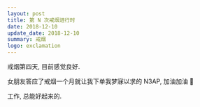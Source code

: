 ```yaml
---
layout: post
title: 第 N 次戒烟进行时
date: 2018-12-10
update_date: 2018-12-10
summary: 戒烟
logo: exclamation
---
```


戒烟第四天, 目前感觉良好.

女朋友答应了戒烟一个月就让我下单我梦寐以求的 N3AP, 加油加油 🤪

工作, 总能好起来的.
